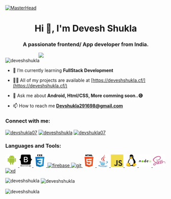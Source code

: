 [![MasterHead](https://res.cloudinary.com/devshukla/image/upload/v1677301498/gitBanner_gxomi1.gif)](https://deveshshukla.cf/)

<h1 align="center">Hi 👋, I'm Devesh Shukla</h1>
<h3 align="center">A passionate frontend/ App developer from India.</h3>
<img align="right" area-hidden="true" width="400" src="https://res.cloudinary.com/devshukla/image/upload/v1677301778/gitImage_supsrx.gif">

<p align="left"> <img src="https://komarev.com/ghpvc/?username=deveshshukla&label=Profile%20views&color=0e75b6&style=flat" alt="deveshshukla" /> </p>

- 🌱 I’m currently learning **FullStack Development**

- 👨‍💻 All of my projects are available at [https://deveshshukla.cf/](https://deveshshukla.cf/)

- 💬 Ask me about **Android, Html/CSS, More comming soon..😅**

- 📫 How to reach me **Devshukla291698@gmail.com**

<h3 align="left">Connect with me:</h3>
<p align="left">
<a href="https://www.behance.net/devshukla07" target="blank"><img align="center" src="https://raw.githubusercontent.com/rahuldkjain/github-profile-readme-generator/master/src/images/icons/Social/behance.svg" alt="devshukla07" height="30" width="40" /></a>
<a href="https://www.leetcode.com/deveshshukla" target="blank"><img align="center" src="https://raw.githubusercontent.com/rahuldkjain/github-profile-readme-generator/master/src/images/icons/Social/leet-code.svg" alt="deveshshukla" height="30" width="40" /></a>
<a href="https://auth.geeksforgeeks.org/user/devshukla07" target="blank"><img align="center" src="https://raw.githubusercontent.com/rahuldkjain/github-profile-readme-generator/master/src/images/icons/Social/geeks-for-geeks.svg" alt="devshukla07" height="30" width="40" /></a>
</p>

<h3 align="left">Languages and Tools:</h3>
<p align="left"> <a href="https://developer.android.com" target="_blank" rel="noreferrer"> <img src="https://raw.githubusercontent.com/devicons/devicon/master/icons/android/android-original-wordmark.svg" alt="android" width="40" height="40"/> </a> <a href="https://getbootstrap.com" target="_blank" rel="noreferrer"> <img src="https://raw.githubusercontent.com/devicons/devicon/master/icons/bootstrap/bootstrap-plain-wordmark.svg" alt="bootstrap" width="40" height="40"/> </a> <a href="https://www.w3schools.com/css/" target="_blank" rel="noreferrer"> <img src="https://raw.githubusercontent.com/devicons/devicon/master/icons/css3/css3-original-wordmark.svg" alt="css3" width="40" height="40"/> </a> <a href="https://firebase.google.com/" target="_blank" rel="noreferrer"> <img src="https://www.vectorlogo.zone/logos/firebase/firebase-icon.svg" alt="firebase" width="40" height="40"/> </a> <a href="https://git-scm.com/" target="_blank" rel="noreferrer"> <img src="https://www.vectorlogo.zone/logos/git-scm/git-scm-icon.svg" alt="git" width="40" height="40"/> </a> <a href="https://www.w3.org/html/" target="_blank" rel="noreferrer"> <img src="https://raw.githubusercontent.com/devicons/devicon/master/icons/html5/html5-original-wordmark.svg" alt="html5" width="40" height="40"/> </a> <a href="https://www.java.com" target="_blank" rel="noreferrer"> <img src="https://raw.githubusercontent.com/devicons/devicon/master/icons/java/java-original.svg" alt="java" width="40" height="40"/> </a> <a href="https://developer.mozilla.org/en-US/docs/Web/JavaScript" target="_blank" rel="noreferrer"> <img src="https://raw.githubusercontent.com/devicons/devicon/master/icons/javascript/javascript-original.svg" alt="javascript" width="40" height="40"/> </a> <a href="https://www.linux.org/" target="_blank" rel="noreferrer"> <img src="https://raw.githubusercontent.com/devicons/devicon/master/icons/linux/linux-original.svg" alt="linux" width="40" height="40"/> </a> <a href="https://nodejs.org" target="_blank" rel="noreferrer"> <img src="https://raw.githubusercontent.com/devicons/devicon/master/icons/nodejs/nodejs-original-wordmark.svg" alt="nodejs" width="40" height="40"/> </a> <a href="https://sass-lang.com" target="_blank" rel="noreferrer"> <img src="https://raw.githubusercontent.com/devicons/devicon/master/icons/sass/sass-original.svg" alt="sass" width="40" height="40"/> </a> <a href="https://www.adobe.com/products/xd.html" target="_blank" rel="noreferrer"> <img src="https://cdn.worldvectorlogo.com/logos/adobe-xd.svg" alt="xd" width="40" height="40"/> </a> </p>

<p><img align="left" src="https://github-readme-stats.vercel.app/api/top-langs?username=deveshshukla&show_icons=true&locale=en&layout=compact" alt="deveshshukla" /></p>

<p>&nbsp;<img align="center" src="https://github-readme-stats.vercel.app/api?username=deveshshukla&show_icons=true&locale=en" alt="deveshshukla" /></p>

<p><img align="center" src="https://github-readme-streak-stats.herokuapp.com/?user=deveshshukla&" alt="deveshshukla" /></p>
